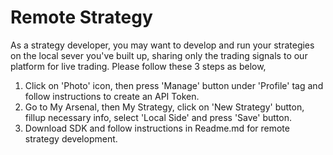 # Remote Strategy
As a strategy developer, you may want to develop and run your strategies on the local sever you've built up, sharing only the trading signals to our platform for live trading. Please follow these 3 steps as below,

1. Click on 'Photo' icon, then press 'Manage' button under 'Profile' tag and follow instructions to create an API Token.
2. Go to My Arsenal, then My Strategy, click on 'New Strategy' button, fillup necessary info, select 'Local Side' and press 'Save' button.
3. Download SDK and follow instructions in Readme.md for remote strategy development.

